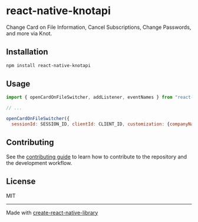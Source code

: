 # react-native-knotapi
Change Card on File Information, Cancel Subscriptions, Change Passwords, and more via Knot.
## Installation

```sh
npm install react-native-knotapi
```

## Usage

```js
import { openCardOnFileSwitcher, addListener, eventNames } from "react-native-knotapi";

// ...

openCardOnFileSwitcher({
  sessionId: SESSION_ID, clientId: CLIENT_ID, customization: {companyName: COMPANY_NAME})
  ```

## Contributing

See the [contributing guide](CONTRIBUTING.md) to learn how to contribute to the repository and the development workflow.

## License

MIT

---

Made with [create-react-native-library](https://github.com/callstack/react-native-builder-bob)
